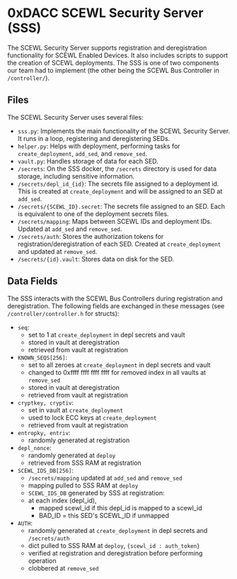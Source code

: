 # 0xDACC SCEWL Security Server (SSS)
The SCEWL Security Server supports registration and deregistration functionality
for SCEWL Enabled Devices. It also includes scripts to support the creation
of SCEWL deployments. The SSS is one of two components our team had to implement
(the other being the SCEWL Bus Controller in `/controller/`).

## Files
The SCEWL Security Server uses several files:

* `sss.py`: Implements the main functionality of the SCEWL Security Server. It runs
  in a loop, registering and deregistering SEDs.
* `helper.py`: Helps with deployment, performing tasks for `create_deployment`, `add_sed`,
  and `remove_sed`.
* `vault.py`: Handles storage of data for each SED.
* `/secrets`: On the SSS docker, the `/secrets` directory is used for data storage, including
  sensitive information.
* `/secrets/depl_id_{id}`: The secrets file assigned to a deployment id. This is created at
  `create_deployment` and will be assigned to an SED at `add_sed`.
* `/secrets/{SCEWL_ID}.secret`: The secrets file assigned to an SED. Each is equivalent to
  one of the deployment secrets files.
* `/secrets/mapping`: Maps between SCEWL IDs and deployment IDs. Updated at `add_sed` and `remove_sed`.
* `/secrets/auth`: Stores the authorization tokens for registration/deregistration of each SED.
  Created at `create_deployment` and updated at `remove_sed`.
* `/secrets/{id}.vault`: Stores data on disk for the SED.

## Data Fields
The SSS interacts with the SCEWL Bus Controllers during registration and deregistration.
The following fields are exchanged in these messages (see `/controller/controller.h` for structs):

* `seq`:
  * set to 1 at `create_deployment` in depl secrets and vault
  * stored in vault at deregistration
  * retrieved from vault at registration
* `KNOWN_SEQS[256]`:
  * set to all zeroes at `create_deployment` in depl secrets and vault
  * changed to 0xffff ffff ffff ffff for removed index in all vaults at `remove_sed`
  * stored in vault at deregistration
  * retrieved from vault at registration
* `cryptkey, cryptiv`:
  * set in vault at `create_deployment`
  * used to lock ECC keys at `create_deployment`
  * retrieved from vault at registration
* `entropky, entriv`:
  * randomly generated at registration
* `depl_nonce`:
  * randomly generated at `deploy`
  * retrieved from SSS RAM at registration
* `SCEWL_IDS_DB[256]`:
  * `/secrets/mapping` updated at `add_sed` and `remove_sed`
  * mapping pulled to SSS RAM at `deploy`
  * `SCEWL_IDS_DB` generated by SSS at registration:
  * at each index (depl\_id),
    * mapped scewl\_id if this depl\_id is mapped to a scewl\_id
    * BAD\_ID = this SED's SCEWL\_ID if unmapped
* `AUTH`:
  * randomly generated at `create_deployment` in depl secrets and `/secrets/auth`
  * dict pulled to SSS RAM at `deploy`, `{scewl_id : auth_token}`
  * verified at registration and deregistration before performing operation
  * clobbered at `remove_sed`

